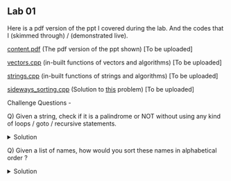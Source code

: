 ## Lab 01

Here is a pdf version of the ppt I covered during the lab. And the codes that I (skimmed through) / (demonstrated live).

  [content.pdf](content.pdf) (The pdf version of the ppt shown) [To be uploaded]

  [vectors.cpp](vectors.cpp) (in-built functions of vectors and algorithms) [To be uploaded]

  [strings.cpp](strings.cpp) (in-built functions of strings and algorithms) [To be uploaded]

  [sideways_sorting.cpp](sideways_sorting.cpp) (Solution to [this](https://open.kattis.com/problems/sidewayssorting) problem) [To be uploaded]

Challenge Questions -

Q) Given a string, check if it is a palindrome or NOT without using any kind of loops / goto / recursive statements.

<details>
  <summary>Solution</summary>
   Use reverse(s.begin(), s.end()), where s is the string.
</details>

Q) Given a list of names, how would you sort these names in alphabetical order ?

<details>
  <summary>Solution</summary>
  Push all the names as strings in a vector&lt;string&gt; V, then use sort(V.begin(), V.end())
</details>
